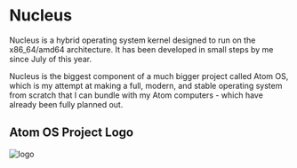# Nucleus
Nucleus is a hybrid operating system kernel designed to run on the x86_64/amd64 architecture. It has been developed in small steps by me since July of this year.

Nucleus is the biggest component of a much bigger project called Atom OS, which is my attempt at making a full, modern, and stable operating system from scratch that I can bundle with my Atom computers - which have already been fully planned out.

## Atom OS Project Logo
![logo](https://github.com/SteveStudios/Nucleus/assets/90519370/f3798e87-b38d-4bab-b50e-3ac72878cd60)